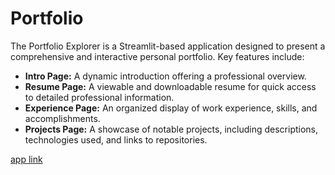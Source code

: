 # Portfolio
The Portfolio Explorer is a Streamlit-based application designed to present a comprehensive and interactive personal portfolio. Key features include:

  - **Intro Page:** A dynamic introduction offering a professional overview.
  - **Resume Page:** A viewable and downloadable resume for quick access to detailed professional information.
  - **Experience Page:** An organized display of work experience, skills, and accomplishments.
  - **Projects Page:** A showcase of notable projects, including descriptions, technologies used, and links to repositories.

[app link](https://my-portfolio.anas.app/)
